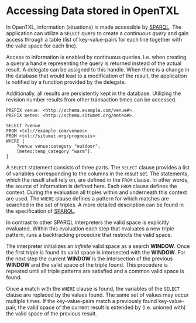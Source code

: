 # Accessing Data stored in OpenTXL

In OpenTXL, information (situations) is made accessible by [SPARQL][SPARQL]. The application can utilize a `SELECT` query to create a *continuous query* and gain access through a table (list of key-value-pairs for each line together with the valid space for each line).

Access to information is enabled by continuous queries. I.e. when creating a query a handle representing the query is returned instead of the actual result. A delegate can be assigned to this handle. When there is a change in the database that would lead to a modification of the result, the application is notified by a function provided by the delegate.

Additionally, all results are persistently kept in the database. Utilizing the revision number results from other transaction times can be accessed. 

    PREFIX venue: <http://schema.example.com/venue#>.
    PREFIX meteo: <http://schema.situmet.org/meteo#>.
    
    SELECT ?venue
    FROM <txl://example.com/venues>
    FROM <txl://situmet.org/prognosis>
    WHERE {
        ?venue venue:category "outdoor".
        [meteo:temp_category "warm"].
    }

A `SELECT` statement consists of three parts. The `SELECT` clause provides a list of variables corresponding to the columns in the result set. The statements, which the result shall rely on, are defined in the `FROM` clause. In other words, the source of information is defined here. Each `FROM` clause defines the context. During the evaluation all triples within and underneath this context are used. The `WHERE` clause defines a pattern for which matches are searched in the set of triples. A more detailed description can be found in the specification of [SPARQL][SPARQL].

In contrast to other SPARQL interpreters the valid space is explicitly evaluated. Within this evaluation each step that evaluates a new triple pattern, runs a backtracking procedure that restricts the valid space.  

The interpreter initializes an *infinite* valid space as a search **WINDOW**. Once the first triple is found its valid space is intersected with the **WINDOW**. For the next step the current **WINDOW** is the intersection of the previous **WINDOW** and the valid space of the triple found. This procedure is repeated until all triple patterns are satisfied and a common valid space is found.

Once a match with the `WHERE` clause is found, the variables of the `SELECT` clause are replaced by the values found. The same set of values may occur multiple times. If the key-value-pairs match a previously found key-value-pair, the valid space of the current result is extended by (i.e. unioned with) the valid space of the previous result.
    
[SPARQL]: http://www.w3.org/TR/rdf-sparql-query/ "SPARQL Query Language for RDF"